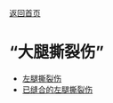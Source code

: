 [返回首页](index.md)  
# “大腿撕裂伤”  
- [左腿撕裂伤](W_LegLacerationL.md)  
- [已缝合的左腿撕裂伤](W_LegLacerationLStitched.md)  

